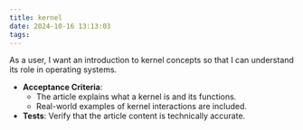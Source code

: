 ```yaml
---
title: kernel
date: 2024-10-16 13:13:03
tags:
---
```

As a user, I want an introduction to kernel concepts so that I can understand its role in operating systems.
  - **Acceptance Criteria**:
    - The article explains what a kernel is and its functions.
    - Real-world examples of kernel interactions are included.
  - **Tests**: Verify that the article content is technically accurate.